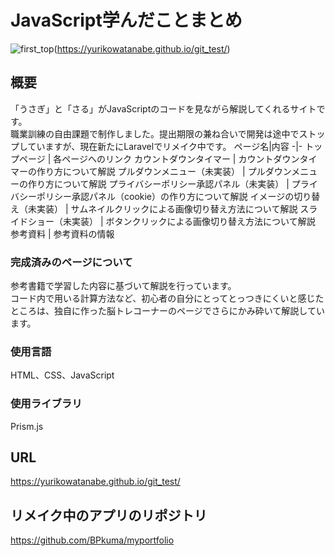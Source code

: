 # JavaScript学んだことまとめ
![first_top](https://github.com/YurikoWatanabe/git_test/assets/133960855/9a13536e-0dfb-4160-b31c-9aa182e3592c)(https://yurikowatanabe.github.io/git_test/)

## 概要  
「うさぎ」と「さる」がJavaScriptのコードを見ながら解説してくれるサイトです。   
職業訓練の自由課題で制作しました。提出期限の兼ね合いで開発は途中でストップしていますが、現在新たにLaravelでリメイク中です。
ページ名|内容
-|-
トップページ | 各ページへのリンク
カウントダウンタイマー | カウントダウンタイマーの作り方について解説
プルダウンメニュー（未実装） | プルダウンメニューの作り方について解説
プライバシーポリシー承認パネル（未実装） | プライバシーポリシー承認パネル（cookie）の作り方について解説
イメージの切り替え（未実装） | サムネイルクリックによる画像切り替え方法について解説
スライドショー（未実装） | ボタンクリックによる画像切り替え方法について解説
参考資料 | 参考資料の情報


### 完成済みのページについて
参考書籍で学習した内容に基づいて解説を行っています。  
コード内で用いる計算方法など、初心者の自分にとってとっつきにくいと感じたところは、独自に作った脳トレコーナーのページでさらにかみ砕いて解説しています。

### 使用言語
HTML、CSS、JavaScript

### 使用ライブラリ
Prism.js

## URL  
https://yurikowatanabe.github.io/git_test/



## リメイク中のアプリのリポジトリ
https://github.com/BPkuma/myportfolio







